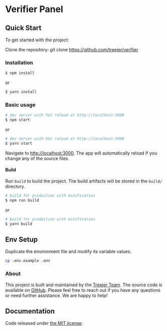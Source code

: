 # Verifier Panel

## Quick Start
To get started with the project:

Clone the repository: git clone https://github.com/treejer/verifier

### Installation

``` bash
$ npm install
```

or

``` bash
$ yarn install
```

### Basic usage

``` bash
# dev server with hot reload at http://localhost:3000
$ npm start 
```

or 

``` bash
# dev server with hot reload at http://localhost:3000
$ yarn start
```

Navigate to [http://localhost:3000](http://localhost:3000). The app will automatically reload if you change any of the source files.

#### Build

Run `build` to build the project. The build artifacts will be stored in the `build/` directory.

```bash
# build for production with minification
$ npm run build
```

or

```bash
# build for production with minification
$ yarn build
```

## Env Setup
Duplicate the environment file and modify its variable values.
```bash
cp .env.example .env
```


### About

This project is built and maintained by the [Treejer Team](https://github.com/treejer). The source code is available on [GitHub]([https://github.com/treejer/verifier]).
Please feel free to reach out if you have any questions or need further assistance. We are happy to help!

## Documentation

Code released under [the MIT license](https://github.com/coreui/coreui-free-react-admin-template/blob/master/LICENSE).
